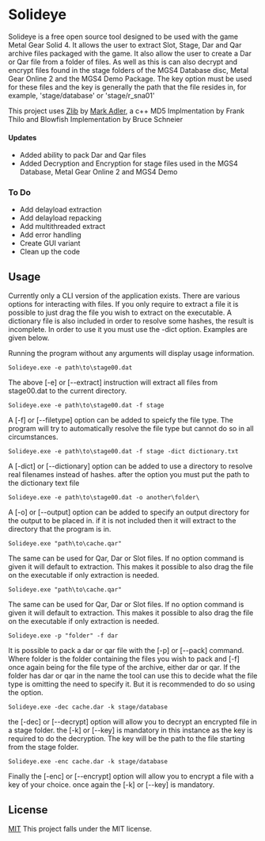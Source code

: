
# Solideye


Solideye is a free open source tool designed to be used with the game Metal Gear Solid 4. It allows the user to extract Slot, Stage, Dar and Qar archive files packaged with the game. It also allow the user to create a Dar or Qar file from a folder of files. As well as this is can also decrypt and encrypt files found in the stage folders of the MGS4 Database disc, Metal Gear Online 2 and the MGS4 Demo Package. The key option must be used for these files and the key is generally the path that the file resides in, for example, 'stage/database' or 'stage/r_sna01'

This project uses [Zlib](https://github.com/madler/zlib) by [Mark Adler](https://github.com/madler), a c++ MD5 Implmentation by Frank Thilo and Blowfish Implementation by Bruce Schneier

#### Updates
- Added ability to pack Dar and Qar files
- Added Decryption and Encryption for stage files used in the MGS4 Database, Metal Gear Online 2 and MGS4 Demo  

### To Do
 - Add delayload extraction
 - Add delayload repacking
 - Add multithreaded extract
 - Add error handling
 - Create GUI variant
 - Clean up the code

##  Usage

Currently only a CLI version of the application exists. There are various options for interacting with files. If you only require to extract a file it is possible to just drag the file you wish to extract on the executable. A dictionary file is also included in order to resolve some hashes, the result is incomplete. In order to use it you must use the -dict option. Examples are given below.

Running the program without any arguments will display usage information.

```
Solideye.exe -e path\to\stage00.dat
```
The above [-e] or [--extract] instruction will extract all files from stage00.dat to the current directory.

```
Solideye.exe -e path\to\stage00.dat -f stage
```
A [-f] or [--filetype] option can be added to speicfy the file type. The program will try to automatically resolve the file type but cannot do so in all circumstances.

```
Solideye.exe -e path\to\stage00.dat -f stage -dict dictionary.txt
```
A [-dict] or [--dictionary] option can be added to use a directory to resolve real filenames instead of hashes. after the option you must put the path to the dictionary text file

```
Solideye.exe -e path\to\stage00.dat -o another\folder\
```
A [-o] or [--output] option can be added to specify an output directory for the output to be placed in. if it is not included then it will extract to the directory that the program is in.

```
Solideye.exe "path\to\cache.qar" 
```
The same can be used for Qar, Dar or Slot files. If no option command is given it will default to extraction. This makes it possible to also drag the file on the executable if only extraction is needed.

```
Solideye.exe "path\to\cache.qar" 
```
The same can be used for Qar, Dar or Slot files. If no option command is given it will default to extraction. This makes it possible to also drag the file on the executable if only extraction is needed.

```
Solideye.exe -p "folder" -f dar
```
It is possible to pack a dar or qar file with the [-p] or [--pack] command. Where folder is the folder containing the files you wish to pack and [-f] once again being for the file type of the archive, either dar or qar. If the folder has dar or qar in the name the tool can use this to decide what the file type is omitting the need to specify it. But it is recommended to do so using the option.

```
Solideye.exe -dec cache.dar -k stage/database
```
the [-dec] or [--decrypt] option will allow you to decrypt an encrypted file in a stage folder.  the [-k] or [--key] is mandatory in this instance as the key is required to do the decryption. The key will be the path to the file starting from the stage folder.

```
Solideye.exe -enc cache.dar -k stage/database
```
Finally the [-enc] or [--encrypt] option will allow you to encrypt a file with a key of your choice. once again the [-k] or [--key] is mandatory.

## License
[MIT](LICENSE.md)
This project falls under the MIT license.
